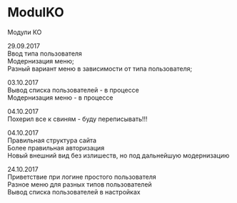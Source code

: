 # ModulKO
Модули КО

29.09.2017<br>
Ввод типа пользователя<br>
Модернизация меню;<br>
Разный вариант меню в зависимости от типа пользователя;<br>

03.10.2017<br>
Вывод списка пользователей - в процессе<br>
Модернизация меню - в процессе<br>

04.10.2017<br>
Похерил все к свиням - буду переписывать!!!

04.10.2017<br>
Правильная структура сайта<br>
Более правильная авторизация<br>
Новый внешний вид без излишеств, но под дальнейшую модернизацию <br>

24.10.2017<br>
Приветствие при логине простого пользователя<br>
Разное меню для разных типов пользователей<br>
Вывод списка пользователей в настройках<br>